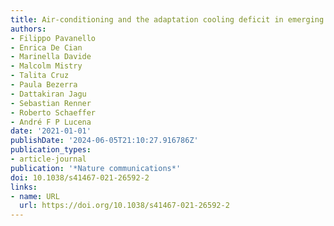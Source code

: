 ```yaml
---
title: Air-conditioning and the adaptation cooling deficit in emerging economies
authors:
- Filippo Pavanello
- Enrica De Cian
- Marinella Davide
- Malcolm Mistry
- Talita Cruz
- Paula Bezerra
- Dattakiran Jagu
- Sebastian Renner
- Roberto Schaeffer
- André F P Lucena
date: '2021-01-01'
publishDate: '2024-06-05T21:10:27.916786Z'
publication_types:
- article-journal
publication: '*Nature communications*'
doi: 10.1038/s41467-021-26592-2
links:
- name: URL
  url: https://doi.org/10.1038/s41467-021-26592-2
---
```

